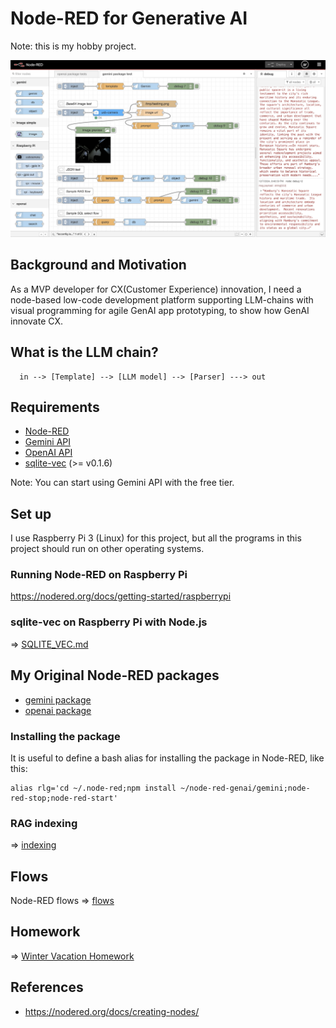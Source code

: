 # Node-RED for Generative AI

Note: this is my hobby project.

<img src="./docs/flow.jpg" width=700>

## Background and Motivation

As a MVP developer for CX(Customer Experience) innovation, I need a node-based low-code development platform supporting LLM-chains with visual programming for agile GenAI app prototyping, to show how GenAI innovate CX.

## What is the LLM chain?

```
  in --> [Template] --> [LLM model] --> [Parser] ---> out
```

## Requirements

- [Node-RED](https://nodered.org/)
- [Gemini API](https://ai.google.dev/gemini-api/docs)
- [OpenAI API](https://platform.openai.com/docs)
- [sqlite-vec](https://github.com/asg017/sqlite-vec) (>= v0.1.6)

Note: You can start using Gemini API with the free tier.

## Set up

I use Raspberry Pi 3 (Linux) for this project, but all the programs in this project should run on other operating systems.

### Running Node-RED on Raspberry Pi

https://nodered.org/docs/getting-started/raspberrypi

### sqlite-vec on Raspberry Pi with Node.js

=> [SQLITE_VEC.md](./SQLITE_VEC.md)

## My Original Node-RED packages

- [gemini package](./gemini)
- [openai package](./openai)

### Installing the package

It is useful to define a bash alias for installing the package in Node-RED, like this:
```
alias rlg='cd ~/.node-red;npm install ~/node-red-genai/gemini;node-red-stop;node-red-start'
```
### RAG indexing

=> [indexing](./ref)

## Flows

Node-RED flows => [flows](./flows)

## Homework

=> [Winter Vacation Homework](WINTER_HOMEWORK.md)

## References

- https://nodered.org/docs/creating-nodes/
 
